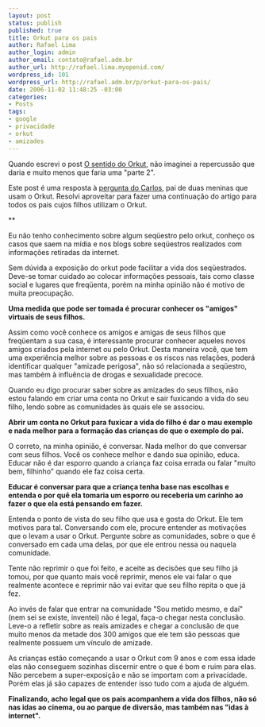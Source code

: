 ```yaml
--- 
layout: post
status: publish
published: true
title: Orkut para os pais
author: Rafael Lima
author_login: admin
author_email: contato@rafael.adm.br
author_url: http://rafael.lima.myopenid.com/
wordpress_id: 101
wordpress_url: http://rafael.adm.br/p/orkut-para-os-pais/
date: 2006-11-02 11:48:25 -03:00
categories: 
- Posts
tags: 
- google
- privacidade
- orkut
- amizades
---
```

Quando escrevi o post <a href="http://rafael.adm.br/p/o-sentido-do-orkut">O sentido do Orkut</a>, n&atilde;o imaginei a repercuss&atilde;o que daria e muito menos que faria uma "parte 2".

Este post &eacute; uma resposta &agrave; <a href="http://rafael.adm.br/p/o-sentido-do-orkut#comments">pergunta do Carlos</a>, pai de duas meninas que usam o Orkut. Resolvi aproveitar para fazer uma continua&ccedil;&atilde;o do artigo para todos os pais cujos filhos utilizam o Orkut.

**

Eu n&atilde;o tenho conhecimento sobre algum seq&uuml;estro pelo orkut, conhe&ccedil;o os casos que saem na m&iacute;dia e nos blogs sobre seq&uuml;estros realizados com informa&ccedil;&otilde;es retiradas da internet.

Sem d&uacute;vida a exposi&ccedil;&atilde;o do orkut pode facilitar a vida dos seq&uuml;estrados. Deve-se tomar cuidado ao colocar informa&ccedil;&otilde;es pessoais, tais como classe social e lugares que freq&uuml;enta, por&eacute;m na minha opini&atilde;o n&atilde;o &eacute; motivo de muita preocupa&ccedil;&atilde;o.

<strong>Uma medida que pode ser tomada &eacute; procurar conhecer os "amigos" virtuais de seus filhos. </strong>

Assim como voc&ecirc; conhece os amigos e amigas de seus filhos que freq&uuml;entam a sua casa, &eacute; interessante procurar conhecer aqueles novos amigos criados pela internet ou pelo Orkut. Desta maneira voc&ecirc;, que tem uma experi&ecirc;ncia melhor sobre as pessoas e os riscos nas rela&ccedil;&otilde;es, poder&aacute; identificar qualquer "amizade perigosa", n&atilde;o s&oacute; relacionada a seq&uuml;estro, mas tamb&eacute;m &agrave; influ&ecirc;ncia de drogas e sexualidade precoce.

Quando eu digo procurar saber sobre as amizades do seus filhos, n&atilde;o estou falando em criar uma conta no Orkut e sair fuxicando a vida do seu filho, lendo sobre as comunidades &agrave;s quais ele se associou.

<strong>Abrir um conta no Orkut para fuxicar a vida do filho &eacute; dar o mau exemplo e nada melhor para a forma&ccedil;&atilde;o das crian&ccedil;as do que o exemplo do pai.
</strong>

O correto, na minha opini&atilde;o, &eacute; conversar. Nada melhor do que conversar com seus filhos. Voc&ecirc; os conhece melhor e dando sua opini&atilde;o, educa. Educar n&atilde;o &eacute; dar esporro quando a crian&ccedil;a faz coisa errada ou falar "muito bem, filhinho" quando ele faz coisa certa.

<strong>Educar &eacute; conversar para que a crian&ccedil;a tenha base nas escolhas e entenda o por qu&ecirc; ela tomaria um esporro ou receberia um carinho ao fazer o que ela est&aacute; pensando em fazer.</strong>

Entenda o ponto de vista do seu filho que usa e gosta do Orkut. Ele tem motivos para tal. Conversando com ele, procure entender as motiva&ccedil;&otilde;es que o levam a usar o Orkut. Pergunte sobre as comunidades, sobre o que &eacute; conversado em cada uma delas, por que ele entrou nessa ou naquela comunidade.

Tente n&atilde;o reprimir o que foi feito, e aceite as decis&otilde;es que seu filho j&aacute; tomou, por que quanto mais voc&ecirc; reprimir, menos ele vai falar o que realmente acontece e reprimir n&atilde;o vai evitar que seu filho repita o que j&aacute; fez.

Ao inv&eacute;s de falar que entrar na comunidade "Sou metido mesmo, e da&iacute;" (nem sei se existe, inventei) n&atilde;o &eacute; legal, fa&ccedil;a-o chegar nesta conclus&atilde;o. Leve-o a refletir sobre as reais amizades e chegar a conclus&atilde;o de que muito menos da metade dos 300 amigos que ele tem s&atilde;o pessoas que realmente possuem um v&iacute;nculo de amizade.

As crian&ccedil;as est&atilde;o come&ccedil;ando a usar o Orkut com 9 anos e com essa idade elas n&atilde;o conseguem sozinhas discernir entre o que &eacute; bom e ruim para elas. N&atilde;o percebem a super-exposi&ccedil;&atilde;o e n&atilde;o se importam com a privacidade. Por&eacute;m elas j&aacute; s&atilde;o capazes de entender isso tudo com a ajuda de algu&eacute;m.

<strong>Finalizando, acho legal que os pais acompanhem a vida dos filhos, n&atilde;o s&oacute; nas idas ao cinema, ou ao parque de divers&atilde;o, mas tamb&eacute;m nas "idas &agrave; internet".</strong>
